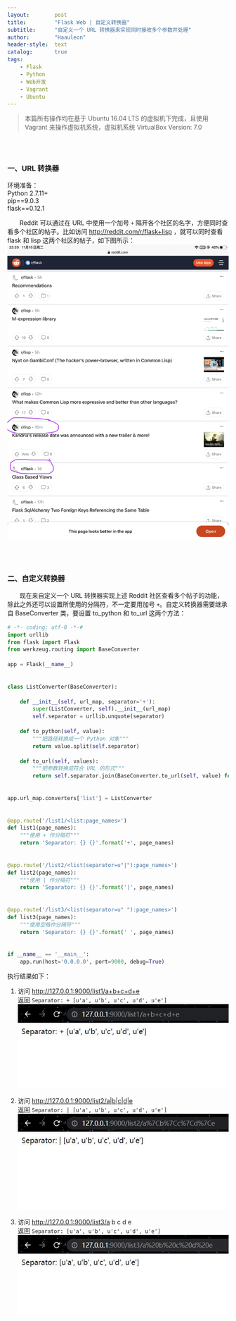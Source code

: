 ```yaml
---
layout:        post
title:         "Flask Web | 自定义转换器"
subtitle:      "自定义一个 URL 转换器来实现同时接收多个参数并处理"
author:        "Haauleon"
header-style:  text
catalog:       true
tags:
    - Flask
    - Python
    - Web开发
    - Vagrant
    - Ubuntu
---
```


> 本篇所有操作均在基于 Ubuntu 16.04 LTS 的虚拟机下完成，且使用 Vagrant 来操作虚拟机系统，虚拟机系统 VirtualBox Version: 7.0 

<br>
<br>

### 一、URL 转换器
环境准备：     
Python 2.7.11+      
pip==9.0.3     
flask==0.12.1    

&emsp;&emsp;Reddit 可以通过在 URL 中使用一个加号 `+` 隔开各个社区的名字，方便同时查看多个社区的帖子。比如访问 http://reddit.com/r/flask+lisp ，就可以同时查看 flask 和 lisp 这两个社区的帖子，如下图所示：      
![](\img\in-post\post-flask\2022-11-15-url-translator-custom-1.jpg)  

<br>
<br>

### 二、自定义转换器
&emsp;&emsp;现在来自定义一个 URL 转换器实现上述 Reddit 社区查看多个帖子的功能，除此之外还可以设置所使用的分隔符，不一定要用加号 `+`。自定义转换器需要继承自 BaseConverter 类，要设置 to_python 和 to_url 这两个方法：            
```python
# -*- coding: utf-8 -*-#
import urllib
from flask import Flask
from werkzeug.routing import BaseConverter

app = Flask(__name__)


class ListConverter(BaseConverter):

    def __init__(self, url_map, separator='+'):
        super(ListConverter, self).__init__(url_map)
        self.separator = urllib.unquote(separator)

    def to_python(self, value):
        """把路径转换成一个 Python 对象"""
        return value.split(self.separator)

    def to_url(self, values):
        """把参数转换成符合 URL 的形式"""
        return self.separator.join(BaseConverter.to_url(self, value) for value in values)


app.url_map.converters['list'] = ListConverter


@app.route('/list1/<list:page_names>')
def list1(page_names):
    """使用 + 作分隔符"""
    return 'Separator: {} {}'.format('+', page_names)


@app.route('/list2/<list(separator=u"|"):page_names>')
def list2(page_names):
    """使用 | 作分隔符"""
    return 'Separator: {} {}'.format('|', page_names)


@app.route('/list3/<list(separator=u" "):page_names>')
def list3(page_names):
    """使用空格作分隔符"""
    return 'Separator: {} {}'.format(' ', page_names)


if __name__ == '__main__':
    app.run(host='0.0.0.0', port=9000, debug=True)

```

执行结果如下：    
1. 访问 http://127.0.0.1:9000/list1/a+b+c+d+e       
    返回 `Separator: + [u'a', u'b', u'c', u'd', u'e']`   
    ![](\img\in-post\post-flask\2022-11-15-url-translator-custom-2.jpg)   

2. 访问 http://127.0.0.1:9000/list2/a|b|c|d|e       
    返回 `Separator: | [u'a', u'b', u'c', u'd', u'e']`      
    ![](\img\in-post\post-flask\2022-11-15-url-translator-custom-3.jpg)  

3. 访问 http://127.0.0.1:9000/list3/a b c d e      
    返回 `Separator: [u'a', u'b', u'c', u'd', u'e']`    
    ![](\img\in-post\post-flask\2022-11-15-url-translator-custom-4.jpg)  